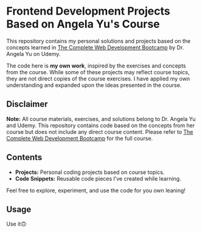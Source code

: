 # Frontend Development Projects Based on Angela Yu's Course

This repository contains my personal solutions and projects based on the concepts learned in [The Complete Web Development Bootcamp](https://www.udemy.com/course/the-complete-web-development-bootcamp/) by Dr. Angela Yu on Udemy. 

The code here is **my own work**, inspired by the exercises and concepts from the course. While some of these projects may reflect course topics, they are not direct copies of the course exercises. I have applied my own understanding and expanded upon the ideas presented in the course.

## Disclaimer

**Note:** All course materials, exercises, and solutions belong to Dr. Angela Yu and Udemy. This repository contains code based on the concepts from her course but does not include any direct course content. Please refer to [The Complete Web Development Bootcamp](https://www.udemy.com/course/the-complete-web-development-bootcamp/) for the full course.

## Contents

- **Projects:** Personal coding projects based on course topics.
- **Code Snippets:** Reusable code pieces I’ve created while learning.

Feel free to explore, experiment, and use the code for you own leaning!

## Usage

Use it🙃
